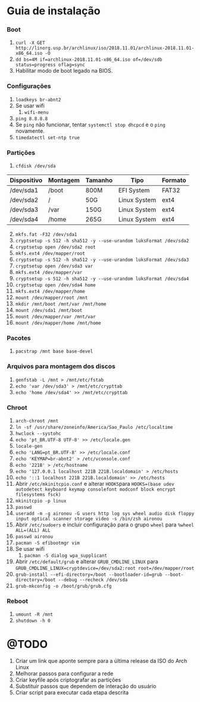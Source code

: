 # Guia de instalação


### Boot

1. `curl -X GET http://linorg.usp.br/archlinux/iso/2018.11.01/archlinux-2018.11.01-x86_64.iso -O`
1. `dd bs=4M if=archlinux-2018.11.01-x86_64.iso of=/dev/sdb status=progress oflag=sync`
1. Habilitar modo de boot legado na BIOS.


### Configurações

1. `loadkeys br-abnt2`
1. Se usar wifi
    1. `wifi-menu`
1. `ping 8.8.8.8`
1. Se `ping` não funcionar, tentar `systemctl stop dhcpcd` e o `ping` novamente. 
1. `timedatectl set-ntp true`


### Partições

1. `cfdisk /dev/sda`

|Dispositivo|Montagem|Tamanho|Tipo|Formato|
|---|---|---|---|---|
|/dev/sda1|/boot|800M|EFI System|FAT32|
|/dev/sda2|/|50G|Linux System|ext4|
|/dev/sda3|/var|150G|Linux System|ext4|
|/dev/sda4|/home|265G|Linux System|ext4|

2. `mkfs.fat -F32 /dev/sda1`
1. `cryptsetup -s 512 -h sha512 -y --use-urandom luksFormat /dev/sda2`
1. `cryptsetup open /dev/sda2 root`
1. `mkfs.ext4 /dev/mapper/root`
1. `cryptsetup -s 512 -h sha512 -y --use-urandom luksFormat /dev/sda3`
1. `cryptsetup open /dev/sda3 var`
1. `mkfs.ext4 /dev/mapper/var`
1. `cryptsetup -s 512 -h sha512 -y --use-urandom luksFormat /dev/sda4`
1. `cryptsetup open /dev/sda4 home`
1. `mkfs.ext4 /dev/mapper/home`
1. `mount /dev/mapper/root /mnt`
1. `mkdir /mnt/boot /mnt/var /mnt/home`
1. `mount /dev/sda1 /mnt/boot`
1. `mount /dev/mapper/var /mnt/var`
1. `mount /dev/mapper/home /mnt/home`


### Pacotes

1. `pacstrap /mnt base base-devel`


### Arquivos para montagem dos discos

1. `genfstab -L /mnt > /mnt/etc/fstab`
1. `echo 'var /dev/sda3' > /mnt/etc/crypttab`
1. `echo 'home /dev/sda4' >> /mnt/etc/crypttab`


### Chroot

1. `arch-chroot /mnt`
1. `ln -sf /usr/share/zoneinfo/America/Sao_Paulo /etc/localtime`
1. `hwclock --systohc`
1. `echo 'pt_BR.UTF-8 UTF-8' >> /etc/locale.gen`
1. `locale-gen`
1. `echo 'LANG=pt_BR.UTF-8' >> /etc/locale.conf`
1. `echo 'KEYMAP=br-abnt2' > /etc/vconsole.conf`
1. `echo '221B' > /etc/hostname`
1. `echo '127.0.0.1 localhost 221B 221B.localdomain' > /etc/hosts`
1. `echo '::1 localhost 221B 221B.localdomain' >> /etc/hosts`
1. Abrir `/etc/mkinitcpio.conf` e alterar `HOOKS`para `HOOKS=(base udev autodetect keyboard keymap consolefont modconf
block encrypt filesystems fsck)`
1. `mkinitcpio -p linux`
1. `passwd`
1. `useradd -m -g aironou -G users http log sys wheel audio disk floppy input optical scanner storage video -s /bin/zsh aironou`
1. Abrir `/etc/sudoers` e incluir configuração para o grupo `wheel` para `%wheel ALL=(ALL) ALL`
1. `passwd aironou`
1. `pacman -S efibootmgr vim`
1. Se usar wifi
    1. `pacman -S dialog wpa_supplicant`
1. Abrir `/etc/default/grub` e alterar `GRUB_CMDLINE_LINUX` para `GRUB_CMDLINE_LINUX=cryptdevice=/dev/sda2:root
root=/dev/mapper/root`
1. `grub-install --efi-directory=/boot --bootloader-id=grub --boot-directory=/boot --debug --recheck /dev/sda`
1. `grub-mkconfig -o /boot/grub/grub.cfg`


### Reboot

1. `umount -R /mnt`
1. `shutdown -h 0`


# @TODO

1. Criar um link que aponte sempre para a última release da ISO do Arch Linux
1. Melhorar passos para configurar a rede
1. Criar keyfile após criptografar as partições
1. Substituir passos que dependem de interação do usuário
1. Criar script para executar cada etapa descrita

